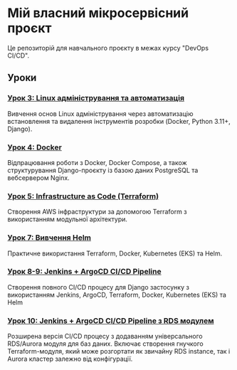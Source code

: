 # Мій власний мікросервісний проєкт
Це репозиторій для навчального проєкту в межах курсу "DevOps CI/CD".

## Уроки

### [Урок 3: Linux адміністрування та автоматизація](./lesson-3/README.md)
Вивчення основ Linux адміністрування через автоматизацію встановлення та видалення інструментів розробки (Docker, Python 3.11+, Django).

### [Урок 4: Docker](./lesson-4/README.md)
Відпрацювання роботи з Docker, Docker Compose, а також структурування Django-проєкту із базою даних PostgreSQL та вебсервером Nginx.

### [Урок 5: Infrastructure as Code (Terraform)](./lesson-5/README.md)
Створення AWS інфраструктури за допомогою Terraform з використанням модульної архітектури.

### [Урок 7: Вивчення Helm](./lesson-7/README.md)
Практичне використання Terraform, Docker, Kubernetes (EKS) та Helm.

### [Урок 8-9: Jenkins + ArgoCD CI/CD Pipeline](./lesson-8-9/README.md)
Створення повного CI/CD процесу для Django застосунку з використанням Jenkins, ArgoCD, Terraform, Docker, Kubernetes (EKS) та Helm

### [Урок 10: Jenkins + ArgoCD CI/CD Pipeline з RDS модулем](./lesson-10/README.md)
Розширена версія CI/CD процесу з додаванням універсального RDS/Aurora модуля для баз даних. Включає створення гнучкого Terraform-модуля, який може розгортати як звичайну RDS instance, так і Aurora кластер залежно від конфігурації.